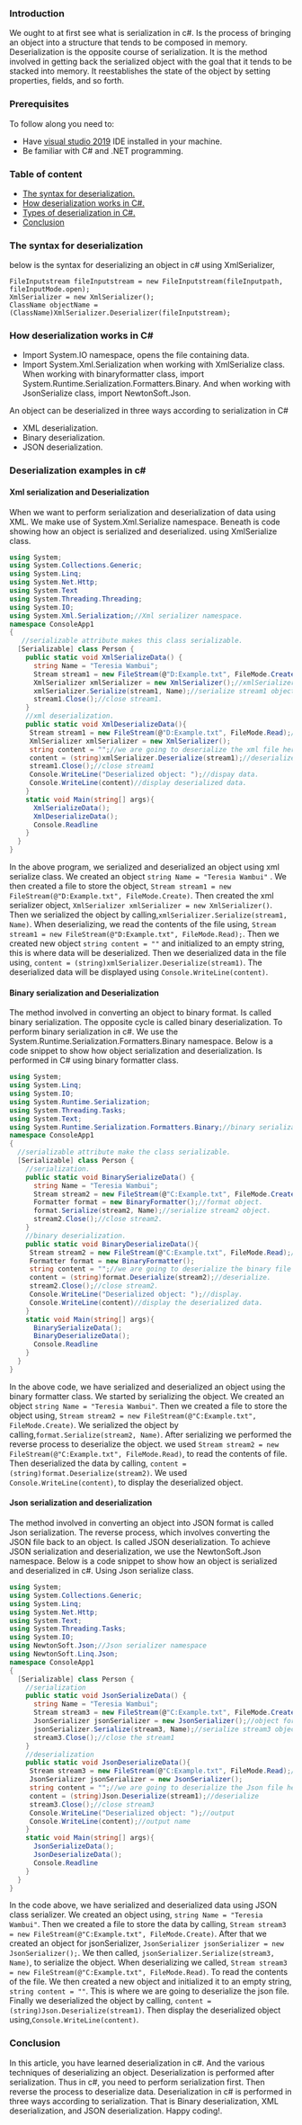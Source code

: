 ### Introduction
We ought to at first see what is serialization in c#. Is the process of bringing an object into a structure that tends to be composed in memory.
Deserialization is the opposite course of serialization. It is the method involved in getting back the serialized object with the goal that it tends to be stacked into memory. It reestablishes the state of the object by setting properties, fields, and so forth.
### Prerequisites
To follow along you need to:
- Have [visual studio 2019](https://visualstudio.microsoft.com/vs/) IDE installed in your machine.
- Be familiar with C# and .NET programming.

### Table of content
- [The syntax for deserialization.](#the-syntax-for-deserialization)
- [How deserialization works in C#.](#how-deserialization-works-in-C#)
- [Types of deserialization in C#.](#types-of-deserialization-in-C#)
- [Conclusion](#conclusion)

### The syntax for deserialization
below is the syntax for deserializing an object in c# using XmlSerializer,
```
FileInputstream fileInputstream = new FileInputstream(fileInputpath, fileInputMode.open);
XmlSerializer = new XmlSerializer();
ClassName objectName = (ClassName)XmlSerializer.Deserializer(fileInputstream);
```

### How deserialization works in C#
- Import System.IO namespace, opens the file containing data.
- Import System.Xml.Serialization when working with XmlSerialize class. When working with binaryformatter class, import System.Runtime.Serialization.Formatters.Binary. And when working with JsonSerialize class, import NewtonSoft.Json.

An object can be deserialized in three ways according to serialization in C#
- XML deserialization.
- Binary deserialization.
- JSON deserialization.

### Deserialization examples in c#
#### Xml serialization and Deserialization
When we want to perform serialization and deserialization of data using XML. We make use of System.Xml.Serialize namespace. Beneath is code showing how an object is serialized and deserialized. using XmlSerialize class.
```c#
using System;
using System.Collections.Generic;
using System.Linq;
using System.Net.Http;
using System.Text
using System.Threading.Threading;
using System.IO;
using System.Xml.Serialization;//Xml serializer namespace.
namespace ConsoleApp1
{
   //serializable attribute makes this class serializable.
  [Serializable] class Person {
    public static void XmlSerializeData() {
      string Name = "Teresia Wambui";
      Stream stream1 = new FileStream(@"D:Example.txt", FileMode.Create);//creating file to store data.
      XmlSerializer xmlSerializer = new XmlSerializer();//xmlSerializer object.
      xmlSerializer.Serialize(stream1, Name);//serialize stream1 object.
      stream1.Close();//close stream1.
    }
    //xml deserialization.
    public static void XmlDeserializeData(){
     Stream stream1 = new FileStream(@"D:Example.txt", FileMode.Read);//open and read contents of the file
     XmlSerializer xmlSerializer = new XmlSerializer();
     string content = "";//we are going to deserialize the xml file here.
     content = (string)xmlSerializer.Deserialize(stream1);//deserialize data.
     stream1.Close();//close stream1
     Console.WriteLine("Deserialized object: ");//dispay data.
     Console.WriteLine(content)//display deserialized data.
    }
    static void Main(string[] args){
      XmlSerializeData();
      XmlDeserializeData();
      Console.Readline
    }
  }
}
```
In the above program, we serialized and deserialized an object using xml serialize class. We created an object `string Name = "Teresia Wambui"` . We then created a file to store the object, `Stream stream1 = new FileStream(@"D:Example.txt", FileMode.Create)`. Then created the xml serializer object, `XmlSerializer xmlSerializer = new XmlSerializer()`. Then we serialized the object by calling,`xmlSerializer.Serialize(stream1, Name)`.
When deserializing, we read the contents of the file using, `Stream stream1 = new FileStream(@"D:Example.txt", FileMode.Read);`. Then we created new object `string content = ""` and initialized to an empty string, this is where data will be deserialized. Then we deserialized data in the file using, `content = (string)xmlSerializer.Deserialize(stream1)`. The deserialized data will be displayed using `Console.WriteLine(content)`.
#### Binary serialization and Deserialization
The method involved in converting an object to binary format. Is called binary serialization. The opposite cycle is called binary deserialization. To perform binary serialization in c#. We use the System.Runtime.Serialization.Formatters.Binary namespace. Below is a code snippet to show how object serialization and deserialization. Is performed in C# using binary formatter class.
```c#
using System;
using System.Linq;
using System.IO;
using System.Runtime.Serialization;
using System.Threading.Tasks;
using System.Text;
using System.Runtime.Serialization.Formatters.Binary;//binary serialization namespace.
namespace ConsoleApp1
{
  //serializable attribute make the class serializable.
  [Serializable] class Person {
    //serialization.
    public static void BinarySerializeData() {
      string Name = "Teresia Wambui";
      Stream stream2 = new FileStream(@"C:Example.txt", FileMode.Create);//creating file to store data.
      Formatter format = new BinaryFormatter();//format object.
      format.Serialize(stream2, Name);//serialize stream2 object.
      stream2.Close();//close stream2.
    }
    //binary deserialization.
    public static void BinaryDeserializeData(){
     Stream stream2 = new FileStream(@"C:Example.txt", FileMode.Read);//open file and read the contents.
     Formatter format = new BinaryFormatter();
     string content = "";//we are going to deserialize the binary file here.
     content = (string)format.Deserialize(stream2);//deserialize.
     stream2.Close();//close stream2.
     Console.WriteLine("Deserialized object: ");//display.
     Console.WriteLine(content)//display the deserialized data.
    }
    static void Main(string[] args){
      BinarySerializeData();
      BinaryDeserializeData();
      Console.Readline
    }
  }
}
```
In the above code, we have serialized and deserialized an object using the binary formatter class. We started by serializing the object. We created an object `string Name = "Teresia Wambui"`. Then we created a file to store the object using, `Stream stream2 = new FileStream(@"C:Example.txt", FileMode.Create)`. We serialized the object by calling,`format.Serialize(stream2, Name)`.
After serializing we performed the reverse process to deserialize the object.
we used `Stream stream2 = new FileStream(@"C:Example.txt", FileMode.Read)`, to read the contents of file. Then deserialized the data by calling, `content = (string)format.Deserialize(stream2)`. We used `Console.WriteLine(content)`, to display the deserialized object.
#### Json serialization and deserialization
The method involved in converting an object into JSON format is called Json serialization. The reverse process, which involves converting the JSON file back to an object. Is called JSON deserialization. To achieve JSON serialization and deserialization, we use the NewtonSoft.Json namespace. Below is a code snippet to show how an object is serialized and deserialized in c#. Using Json serialize class.
```c#
using System;
using System.Collections.Generic;
using System.Linq;
using System.Net.Http;
using System.Text;
using System.Threading.Tasks;
using System.IO;
using NewtonSoft.Json;//Json serializer namespace
using NewtonSoft.Linq.Json;
namespace ConsoleApp1
{
  [Serializable] class Person {
    //serialization
    public static void JsonSerializeData() {
      string Name = "Teresia Wambui";
      Stream stream3 = new FileStream(@"C:Example.txt", FileMode.Create);//creating file to store data.
      JsonSerializer jsonSerializer = new JsonSerializer();//object for jsonSerializer
      jsonSerializer.Serialize(stream3, Name);//serialize stream3 object
      stream3.Close();//close the stream1
    }
    //deserialization
    public static void JsonDeserializeData(){
     Stream stream3 = new FileStream(@"C:Example.txt", FileMode.Read);//open and read the contents in the file
     JsonSerializer jsonSerializer = new JsonSerializer();
     string content = "";//we are going to deserialize the Json file here
     content = (string)Json.Deserialize(stream1);//deserialize
     stream3.Close();//close stream3
     Console.WriteLine("Deserialized object: ");//output
     Console.WriteLine(content);//output name
    }
    static void Main(string[] args){
      JsonSerializeData();
      JsonDeserializeData();
      Console.Readline
    }
  }
}
```
In the code above, we have serialized and deserialized data using JSON class serializer. We created an object using, `string Name = "Teresia Wambui"`. Then we created a file to store the data by calling, `Stream stream3 = new FileStream(@"C:Example.txt", FileMode.Create)`. After that we created an object for jsonSerializer, `JsonSerializer jsonSerializer = new JsonSerializer();`. We then called, `jsonSerializer.Serialize(stream3, Name)`, to serialize the object.
When deserializing we called, `Stream stream3 = new FileStream(@"C:Example.txt", FileMode.Read)`. To read the contents of the file.
 We then created a new object and initialized it to an empty string, `string content = ""`. This is where we are going to deserialize the json file. Finally we deserialized the object by calling, `content = (string)Json.Deserialize(stream1)`. Then display the deserialized object using,`Console.WriteLine(content)`.
### Conclusion
In this article, you have learned deserialization in c#. And the various techniques of deserializing an object. Deserialization is performed after serialization. Thus in c#, you need to perform serialization first. Then reverse the process to deserialize data. Deserialization in c# is performed in three ways according to serialization. That is Binary deserialization, XML deserialization, and JSON deserialization. Happy coding!.
